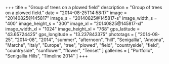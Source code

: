 +++
title = "Group of trees on a plowed field"
description = "Group of trees on a plowed field."
date = "2014-08-25T14:58:17"
image = "20140825@145817"
image_s = "20140825@145817-s"
image_width_s = "400"
image_height_s = "300"
image_xl = "20140825@145817-xl"
image_width_xl = "1024"
image_height_xl = "768"
gps_latitude = "43.65724425"
gps_longitude = "13.237843375"
phototags = [ "2014-08-25", "2014-08", "2014", "summer", "afternoon", "hill", "Senigallia", "Ancona", "Marche", "Italy", "Europe", "tree", "plowed", "field", "countryside", "field", "countryside", "sunflower", "flower", "Tenset" ]
galleries = [ "Portfolio", "Senigallia Hills", "Timeline 2014" ]
+++
